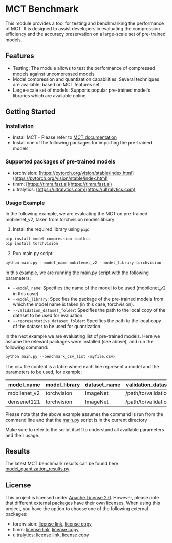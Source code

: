 # MCT Benchmark 

This module provides a tool for testing and benchmarking the performance of MCT.
It is designed to assist developers in evaluating the compression efficiency and the accuracy preservation on a large-scale set of pre-trained models.


## Features
- Testing:  The module allows to test the performance of compressed models against uncompressed models
- Model compression and quantization capabilities: Several techniques are available, based on MCT features set.  
- Large-scale set of models: Supports popular pre-trained model's libraries which are available online


## Getting Started
### Installation 
- Install MCT - Please refer to [MCT documentation](https://github.com/sony/model_optimization/blob/main/README.md)
- Install one of the following packages for importing the pre-trained models

### Supported packages of pre-trained models
- torchvision: [https://pytorch.org/vision/stable/index.html](https://pytorch.org/vision/stable/index.html)
- timm: [https://timm.fast.ai](https://timm.fast.ai)
- ultralytics: [https://ultralytics.com](https://ultralytics.com)

### Usage Example
In the following example, we are evaluating the MCT on pre-trained mobilenet_v2, taken from torchvision models library
1. Install the required library using `pip`:
```bash
pip install model-compression-toolkit
pip install torchvision
 ```
2. Run main.py script:
```python
python main.py --model_name mobilenet_v2 --model_library torchvision --validation_dataset_folder <my path> --representative_dataset_folder <my path> 
```
In this example, we are running the main.py script with the following parameters:
- `--model_name`: Specifies the name of the model to be used (mobilenet_v2 in this case).
- `--model_library`: Specifies the package of the pre-trained models from which the model name is taken (in this case, torchvision).
- `--validation_dataset_folder`: Specifies the path to the local copy of the dataset to be used for evaluation.
- `--representative_dataset_folder`: Specifies the path to the local copy of the dataset to be used for quantization.

In the next example we are evaluating list of pre-trained models. Here we assume the relevant packages were installed (see above), and run the following command:
```python
python main.py --benchmark_csv_list <myfile.csv>
```
The csv file content is a table where each line represent a model and the parameters to be used, for example:

| model_name    | model_library | dataset_name  | validation_dataset_folder     | representative_dataset_folder     |
|---------------|---------------|---------------|-------------------------------|-----------------------------------|
| mobilenet_v2  | torchvision   | ImageNet      | /path/to/validation/dataset   | /path/to/representative/dataset   |
| densenet121   | torchvision   | ImageNet      | /path/to/validation/dataset   | /path/to/representative/dataset   |



Please note that the above example assumes the command is run from the command line and that the [main.py](https://sony.github.io/model_optimization/benchmark/main.py) script is in the current directory

Make sure to refer to the script itself to understand all available parameters and their usage.
## Results
The latest MCT benchmark results can be found here [model_quantization_results.py](https://sony.github.io/model_optimization/benchmark/results/model_quantization_results.py) 


## License
This project is licensed under [Apache License 2.0](https://sony.github.io/model_optimization/LICENSE.md).
However, please note that different external packages have their own licenses. When using this project, you have the option to choose one of the following external packages:

- torchvision: [license link](https://github.com/UiPath/torchvision/blob/master/LICENSE), [license copy](https://sony.github.io/model_optimization/benchmark/pytorch_code/torchvision/LICENSE)
- timm: [license link](https://github.com/huggingface/pytorch-image-models/blob/main/LICENSE), [license copy](https://sony.github.io/model_optimization/benchmark/pytorch_code/timm/LICENSE)
- ultralytics: [license link](https://github.com/ultralytics/ultralytics/blob/main/LICENSE), [license copy](https://sony.github.io/model_optimization/benchmark/pytorch_code/ultralytics/LICENSE)
